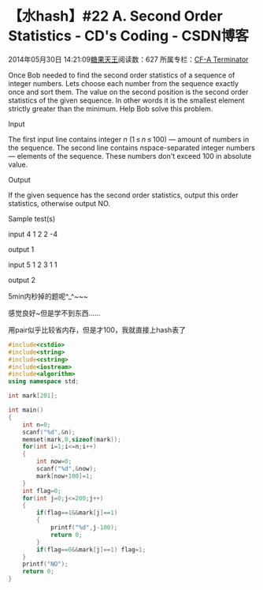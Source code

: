 # 【水hash】#22 A. Second Order Statistics - CD's Coding - CSDN博客





2014年05月30日 14:21:09[糖果天王](https://me.csdn.net/okcd00)阅读数：627
所属专栏：[CF-A Terminator](https://blog.csdn.net/column/details/cf-amaster.html)


















Once Bob needed to find the second order statistics of a sequence of integer numbers. Lets choose each number from the sequence exactly once and sort them. The value on the second position is the second order statistics of the given sequence. In other words
 it is the smallest element strictly greater than the minimum. Help Bob solve this problem.




Input


The first input line contains integer *n* (1 ≤ *n* ≤ 100)
 — amount of numbers in the sequence. The second line contains *n*space-separated integer numbers — elements of the sequence. These numbers don't exceed 100
 in absolute value.




Output


If the given sequence has the second order statistics, output this order statistics, otherwise output NO.




Sample test(s)




input
4
1 2 2 -4




output
1




input
5
1 2 3 1 1




output
2















5min内秒掉的题呢^_^~~~

感觉良好~但是学不到东西……

用pair似乎比较省内存，但是才100，我就直接上hash表了



```cpp
#include<cstdio>
#include<string>
#include<cstring>
#include<iostream>
#include<algorithm>
using namespace std;

int mark[201]; 

int main()
{
	int n=0;
	scanf("%d",&n);
	memset(mark,0,sizeof(mark));
	for(int i=1;i<=n;i++)
	{
		int now=0;
		scanf("%d",&now);
		mark[now+100]=1;
	}
	int flag=0;
	for(int j=0;j<=200;j++)
	{
		if(flag==1&&mark[j]==1)
		{
			printf("%d",j-100); 
			return 0;
		}
		if(flag==0&&mark[j]==1) flag=1;
	}
	printf("NO");
	return 0;
}
```











